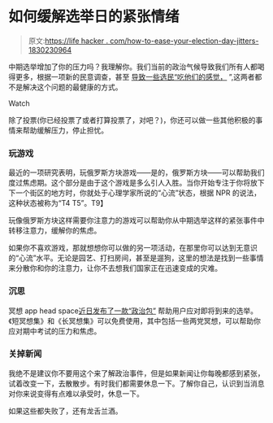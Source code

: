 # 如何缓解选举日的紧张情绪

> 原文:[https://life hacker . com/how-to-ease-your-election-day-jitters-1830230964](https://lifehacker.com/how-to-ease-your-election-day-jitters-1830230964)

中期选举增加了你的压力吗？我理解你。我们当前的政治气候导致我们所有人都喝得更多，根据一项新的民意调查，甚至 [导致一些选民“吃他们的感觉，](https://www.nbcnews.com/better/health/political-climate-making-democrats-eat-their-feelings-here-s-how-ncna929826) ”,这两者都不是解决这个问题的最健康的方式。

Watch

除了投票(你已经投票了或者打算投票了，对吧？)，你还可以做一些其他积极的事情来帮助缓解压力，停止担忧。

### 玩游戏

最近的一项研究表明，玩俄罗斯方块游戏——是的，俄罗斯方块——可以帮助我们度过焦虑期。这个部分是由于这个游戏是多么引人入胜。当你开始专注于你将放下下一个街区的地方时，你就处于心理学家所说的“心流”状态，根据 NPR 的说法，这种状态被称为“T4 T5”。T9】

玩像俄罗斯方块这样需要你注意力的游戏可以帮助你从中期选举这样的紧张事件中转移注意力，缓解你的焦虑。

如果你不喜欢游戏，那就想想你可以做的另一项活动，在那里你可以达到无意识的“心流”水平。无论是园艺、打扫房间，甚至是遛狗，这里的想法是找到一些事情来分散你和你的注意力，让你不去想我们国家正在迅速变成的灾难。

### 沉思

冥想 app head space[近日发布了一款“政治包”](https://lifehacker.com/cope-with-midterm-election-anxiety-better-with-this-med-1830211792) 帮助用户应对即将到来的选举。《短冥想集》和《长冥想集》可以免费使用，其中包括一些两党冥想，可以帮助你应对期中考试的压力和焦虑。

### 关掉新闻

我绝不是建议你不要用这个来了解政治事件，但是如果新闻让你每晚都感到紧张，试着改变一下，去散散步。有时我们都需要休息一下。了解你自己，认识到当消息对你来说变得有点难以承受时，休息一下。

如果这些都失败了，还有龙舌兰酒。